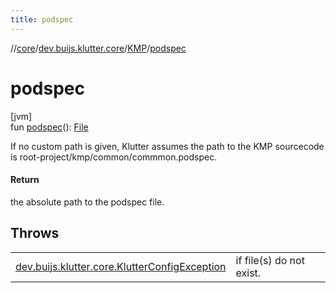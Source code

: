 ```yaml
---
title: podspec
---
```

//[core](../../../index.html)/[dev.buijs.klutter.core](../index.html)/[KMP](index.html)/[podspec](podspec.html)



# podspec



[jvm]\
fun [podspec](podspec.html)(): [File](https://docs.oracle.com/javase/8/docs/api/java/io/File.html)



If no custom path is given, Klutter assumes the path to the KMP sourcecode is root-project/kmp/common/commmon.podspec.



#### Return



the absolute path to the podspec file.



## Throws


| | |
|---|---|
| [dev.buijs.klutter.core.KlutterConfigException](../-klutter-config-exception/index.html) | if file(s) do not exist. |



